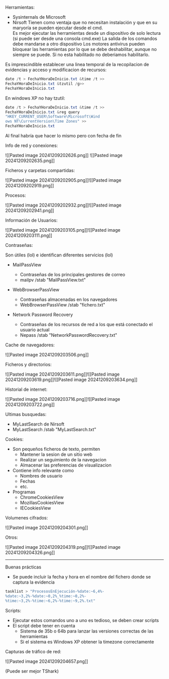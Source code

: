 Herramientas:
- Sysinternals de Microsoft
- Nirsoft
Tienen como ventaja que no necesitan instalación y que en su maryoría se pueden ejecutar desde el cmd.                                                                                                                                   
Es mejor ejecutar las herramientas desde un dispositivo de solo lectura (si puede ser desde una consola cmd.exe)
La salida de los comandos debe mandarse a otro dispositivo
Los motores antivirus pueden bloquear las herramientas por lo que se debe deshabilitar, aunque no siempre se puede. Si no esta habilitado no deberiamos habilitarlo.

Es imprescindible establecer una linea temporal de la recopilacion de evidencias y acceso y modificacion de recursos:

``` powershell
date /t > FechaYHoraDeInicio.txt &time /t >>
FechaYHoraDeInicio.txt &tzutil /g>>
FechaYHoraDeInicio.txt
```

En windows XP no hay tzutil:

``` powershell
date /t > FechaYHoraDeInicio.txt &time /t >>
FechaYHoraDeInicio.txt &reg query
"HKEY_CURRENT_USER\Software\Microsoft\Wind
ows NT\CurrentVersion\Time Zones" >>
FechaYHoraDeInicio.txt
```

Al final habría que hacer lo mismo pero con fecha de fin

Info de red y conexiones:

![[Pasted image 20241209202626.png]]
![[Pasted image 20241209202635.png]]

Ficheros y carpetas compartidas:

![[Pasted image 20241209202905.png]]![[Pasted image 20241209202919.png]]

Procesos:

![[Pasted image 20241209202932.png]]![[Pasted image 20241209202941.png]]

Información de Usuarios:

![[Pasted image 20241209203105.png]]![[Pasted image 20241209203111.png]]

Contraseñas:

Son útiles (lol) e identifican diferentes servicios (lol)

- MailPassView
	- Contraseñas de los principales gestores de correo
	- mailpv /stab "MailPassView.txt"

- WebBrowserPassView
	- Contraseñas almacenadas en los navegadores
	- WebBrowserPassView /stab "fichero.txt"

- Network Password Recovery
	- Contraseñas de los recursos de red a los que está conectado el usuario actual
	- Nepass /stab "NetworkPasswordRecovery.txt"

Cache de navegadores:

![[Pasted image 20241209203506.png]]

Ficheros y directorios:

![[Pasted image 20241209203611.png]]![[Pasted image 20241209203619.png]]![[Pasted image 20241209203634.png]]

Historial de internet:

![[Pasted image 20241209203716.png]]![[Pasted image 20241209203722.png]]

Ultimas busquedas:

- MyLastSearch de Nirsoft
- MyLastSearch /stab "MyLastSearch.txt"

Cookies:
- Son pequeños ficheros de texto, permiten
	- Mantener la sesion de un sitio web
	- Realizar un seguimiento de la navegacion
	- Almacenar las preferencias de visualizacion
- Contiene info relevante como
	- Nombres de usuario
	- Fechas
	- etc.
- Programas
	- ChromeCookiesView
	- MozillasCookiesView
	- IECookiesView

Volumenes cifrados:

![[Pasted image 20241209204301.png]]

Otros:

![[Pasted image 20241209204319.png]]![[Pasted image 20241209204326.png]]

---
Buenas prácticas

- Se puede incluir la fecha y hora en el nombre del fichero donde se captura la evidencia

``` powershell
tasklist > "ProcesosEnEjecución-%date:~6,4%-
%date:~3,2%-%date:~0,2%_%time:~0,2%-
%time:~3,2%-%time:~6,2%-%time:~9,2%.txt"
```

Scripts:
- Ejecutar estos comandos uno a uno es tedioso, se deben crear scripts
- El script debe tener en cuenta
	- Sistema de 35b o 64b para lanzar las versiones correctas de las herramientas
	- Si el sistema es Windows XP obtener la timezone correctamente

Capturas de tráfico de red:

![[Pasted image 20241209204657.png]]

(Puede ser mejor TShark)

